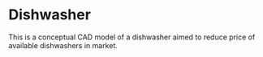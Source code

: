 # Dishwasher
This is a conceptual CAD model of a dishwasher aimed to reduce price of available dishwashers in market.
